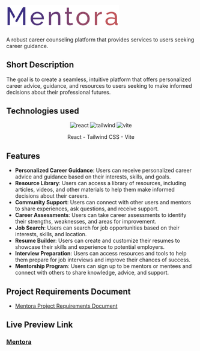 # <img width='300' src="src/assets/images/mentora-logo.png"/>

A robust career counseling platform that provides services to users seeking career guidance.

## Short Description

The goal is to create a seamless, intuitive platform that offers personalized career advice, guidance, and resources to users seeking to make informed decisions about their professional futures.

## Technologies used

<p align="center">
  <img width="100" src="https://img.icons8.com/?size=100&id=123603&format=png&color=000000" alt="react"/>
  <img width="100" src="https://img.icons8.com/?size=100&id=4PiNHtUJVbLs&format=png&color=000000" alt="tailwind"/>
  <img width="100" src="https://img.icons8.com/?size=100&id=dJjTWMogzFzg&format=png&color=000000" alt="vite"/>
</p>

<div align="center">React - Tailwind CSS - Vite</div>

## Features

- **Personalized Career Guidance**: Users can receive personalized career advice and guidance based on their interests, skills, and goals.
- **Resource Library**: Users can access a library of resources, including articles, videos, and other materials to help them make informed decisions about their careers.
- **Community Support**: Users can connect with other users and mentors to share experiences, ask questions, and receive support.
- **Career Assessments**: Users can take career assessments to identify their strengths, weaknesses, and areas for improvement.
- **Job Search**: Users can search for job opportunities based on their interests, skills, and location.
- **Resume Builder**: Users can create and customize their resumes to showcase their skills and experience to potential employers.
- **Interview Preparation**: Users can access resources and tools to help them prepare for job interviews and improve their chances of success.
- **Mentorship Program**: Users can sign up to be mentors or mentees and connect with others to share knowledge, advice, and support.

## Project Requirements Document
- [Mentora Project Requirements Document](https://docs.google.com/document/d/1ErVVKPWEMzrmOn4bp18Vba0nfUpK-KZpqcTvSNffLKU/edit?usp=drive_link)

## Live Preview Link
### [Mentora](https://mentora-amirulkanak.web.app/)